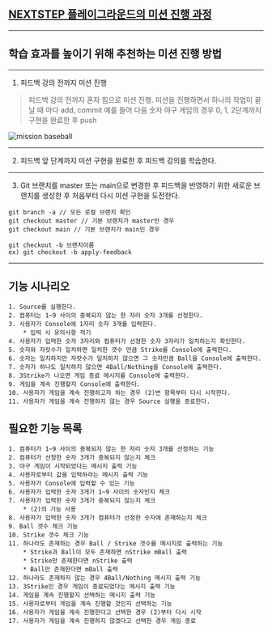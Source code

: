 ## [NEXTSTEP 플레이그라운드의 미션 진행 과정](https://github.com/next-step/nextstep-docs/blob/master/playground/README.md)

---
## 학습 효과를 높이기 위해 추천하는 미션 진행 방법

---
1. 피드백 강의 전까지 미션 진행 
> 피드백 강의 전까지 혼자 힘으로 미션 진행. 미션을 진행하면서 하나의 작업이 끝날 때 마다 add, commit
> 예를 들어 다음 숫자 야구 게임의 경우 0, 1, 2단계까지 구현을 완료한 후 push

![mission baseball](https://raw.githubusercontent.com/next-step/nextstep-docs/master/playground/images/mission_baseball.png)

---
2. 피드백 앞 단계까지 미션 구현을 완료한 후 피드백 강의를 학습한다.

---
3. Git 브랜치를 master 또는 main으로 변경한 후 피드백을 반영하기 위한 새로운 브랜치를 생성한 후 처음부터 다시 미션 구현을 도전한다.

```
git branch -a // 모든 로컬 브랜치 확인
git checkout master // 기본 브랜치가 master인 경우
git checkout main // 기본 브랜치가 main인 경우

git checkout -b 브랜치이름
ex) git checkout -b apply-feedback
```
---
## 기능 시나리오
    1. Source를 실행한다.
    2. 컴퓨터는 1~9 사이의 중복되지 않는 한 자리 숫자 3개를 선정한다.
    3. 사용자가 Console에 1자리 숫자 3개를 입력한다.
        * 입력 시 유의사항 적기
    4. 사용자가 입력한 숫자 3자리와 컴퓨터가 선정한 숫자 3자리가 일치하는지 확인한다.
    5. 숫자와 자릿수가 일치하면 일치한 갯수 만큼 Strike를 Console에 출력한다.
    6. 숫자는 일치하지만 자랏수가 일치하지 않으면 그 숫자만큼 Ball을 Console에 출력한다.
    7. 숫자가 하나도 일치하지 않으면 4Ball/Nothing을 Console에 출력한다.
    8. 3Strike가 나오면 게임 종료 메시지를 Console에 출력한다.
    9. 게임을 계속 진행할지 Console에 출력한다.
    10. 사용자가 게임을 계속 진행하고자 하는 경우 (2)번 항목부터 다시 시작한다.
    11. 사용자가 게임을 계속 진행하지 않는 경우 Source 실행을 종료한다.

## 필요한 기능 목록
    1. 컴퓨터가 1~9 사이의 중복되지 않는 한 자리 숫자 3개를 선정하는 기능
    2. 컴퓨터가 선정한 숫자 3개가 중복되지 않는지 체크
    3. 야구 게임이 시작되었다는 메시지 출력 기능
    4. 사용자로부터 값을 입력하라는 메시지 출력 기능
    5. 사용자가 Console에 입력할 수 있는 기능
    6. 사용자가 입력한 숫자 3개가 1~9 사이의 숫자인지 체크
    7. 사용자가 입력한 숫자 3개가 중복되지 않는지 체크
        * (2)의 기능 사용
    8. 사용자가 입력한 숫자 3개가 컴퓨터가 선정한 숫자에 존재하는지 체크
    9. Ball 갯수 체크 기능
    10. Strike 갯수 체크 기능
    11. 하나라도 존재하는 경우 Ball / Strike 갯수를 메시지로 출력하는 기능
        * Strike과 Ball이 모두 존재하면 nStrike mBall 출력
        * Strike만 존재한다면 nStrike 출력
        * Ball만 존재한다면 mBall 출력
    12. 하나라도 존재하지 않는 경우 4Ball/Nothing 메시지 출력 기능
    13. 3Strike인 경우 게임이 종료되었다는 메시지 출력 기능
    14. 게임을 계속 진행할지 선택하는 메시지 출력 기능
    15. 사용자로부터 게임을 계속 진행할 것인지 선택하는 기능
    16. 사용자가 게임을 계속 진행한다고 선택한 경우 (2)부터 다시 시작
    17. 사용자가 게임을 계속 진행하지 않겠다고 선택한 경우 게임 종료